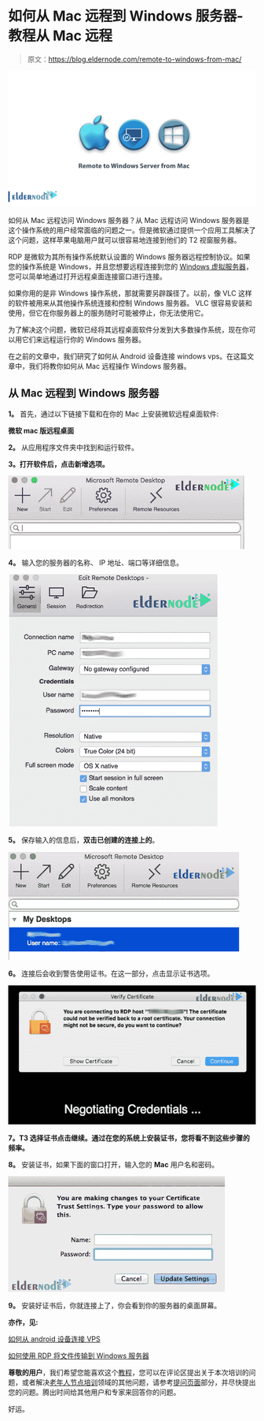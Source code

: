 # 如何从 Mac 远程到 Windows 服务器-教程从 Mac 远程

> 原文：<https://blog.eldernode.com/remote-to-windows-from-mac/>

![How to remote to windows server from mac](img/31f146f79b60e7290435c7d79b740be6.png)

如何从 Mac 远程访问 Windows 服务器？从 Mac 远程访问 Windows 服务器是这个操作系统的用户经常面临的问题之一。但是微软通过提供一个应用工具解决了这个问题，这样苹果电脑用户就可以很容易地连接到他们的 T2 视窗服务器。

RDP 是微软为其所有操作系统默认设置的 Windows 服务器远程控制协议。如果您的操作系统是 Windows，并且您想要远程连接到您的 [Windows 虚拟服务器](https://eldernode.com/windows-vps/)，您可以简单地通过打开远程桌面连接窗口进行连接。

如果你用的是非 Windows 操作系统，那就需要另辟蹊径了。以前，像 VLC 这样的软件被用来从其他操作系统连接和控制 Windows 服务器。 VLC 很容易安装和使用，但它在你服务器上的服务随时可能被停止，你无法使用它。

为了解决这个问题，微软已经将其远程桌面软件分发到大多数操作系统，现在你可以用它们来远程运行你的 Windows 服务器。

在之前的文章中，我们研究了如何从 Android 设备连接 windows vps。在这篇文章中，我们将教你如何从 Mac 远程操作 Windows 服务器。

## 从 Mac 远程到 Windows 服务器

**1。** 首先，通过以下链接下载和在你的 Mac 上安装微软远程桌面软件:

**微软 mac 版远程桌面**

**2。** 从应用程序文件夹中找到和运行软件。

**3。打开软件后，点击新增选项。**

![How to remote to windows server from mac](img/c843b4e5bc724eaa592e09774e7fcb26.png)

**4。** 输入您的服务器的名称、 IP 地址、端口等详细信息。

![How to remote to windows server from mac](img/b89e11c0eca6baa75f553955842c1f0a.png)

**5。** 保存输入的信息后，**双击已创建的连接上的**。

![How to remote to windows server from mac](img/c90c44bb186779ddcb300b19e1f5a8c0.png)

**6。** 连接后会收到警告使用证书。在这一部分，点击显示证书选项。

![How to remote to windows server from mac](img/1c29fd42b21985426a71be8f29fa02c2.png)

**7。T3 选择证书点击继续。通过在您的系统上安装证书，您将看不到这些步骤的频率。**

**8。** 安装证书，如果下面的窗口打开，输入您的 **Mac** 用户名和密码。

![How to remote to windows server from mac](img/8bc64df30ecbf8d6e12ad9f3ace467e9.png)

**9。** 安装好证书后，你就连接上了，你会看到你的服务器的桌面屏幕。

**亦作，见:**

[如何从 android 设备连接 VPS](https://eldernode.com/how-to-connect-vps-from-an-android-device/)

[如何使用 RDP 将文件传输到 Windows 服务器](https://eldernode.com/transfer-file-using-rdp-to-windows-server/)

**尊敬的用户**，我们希望您能喜欢这个[教程](https://eldernode.com/category/tutorial/)，您可以在评论区提出关于本次培训的问题，或者解决[老年人节点培训](https://eldernode.com/blog/)领域的其他问题，请参考[提问页面](https://eldernode.com/ask)部分，并尽快提出您的问题。腾出时间给其他用户和专家来回答你的问题。

好运。